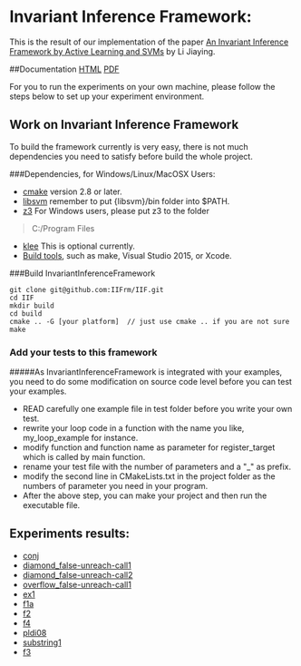 # Invariant Inference Framework:

This is the result of our implementation of the paper [An Invariant Inference Framework by
Active Learning and SVMs](http://iifrm.github.io/PDF/AnInvariantInferenceFrameworkbyActiveLearningandSVMs.pdf) by Li Jiaying.

##Documentation
[HTML](http://iifrm.github.io/doc/html/index.html)
[PDF](http://iifrm.github.io/doc/latex/refman.pdf)


For you to run the experiments on your own machine, please follow the steps below to set up your experiment environment.

## Work on Invariant Inference Framework
To build the framework currently is very easy,
there is not much dependencies you need to satisfy before build the whole project.

###Dependencies, for Windows/Linux/MacOSX Users:
* [cmake](https://cmake.org/) version 2.8 or later.
* [libsvm](https://www.csie.ntu.edu.tw/~cjlin/libsvm/) remember to put {libsvm}/bin folder into $PATH.
* [z3](https://github.com/Z3Prover/z3) For Windows users, please put z3 to the folder
> C:/Program Files
* [klee](https://klee.github.io/) This is optional currently.
* [Build tools](), such as make, Visual Studio 2015, or Xcode.


###Build InvariantInferenceFramework
```
git clone git@github.com:IIFrm/IIF.git
cd IIF
mkdir build
cd build
cmake .. -G [your platform]  // just use cmake .. if you are not sure
make
```



### Add your tests to this framework
#####As InvariantInferenceFramework is integrated with your examples, you need to do some modification on source code level before you can test your examples.
* READ carefully one example file in test folder before you write your own test.
* rewrite your loop code in a function with the name you like, my\_loop\_example for instance.
* modify function and function name as parameter for register\_target which is called by main function.
* rename your test file with the number of parameters and a "\_" as prefix. 
* modify the second line in CMakeLists.txt in the project folder as the numbers of parameter you need in your program.
* After the above step, you can make your project and then run the executable file.


<!--#Optional dependencies:

#* [libdwarf](http://pkgs.fedoraproject.org/repo/pkgs/libdwarf/) for C programs

#	**NOTE**: If you have difficulty in installing libdwarf, the following page may help you. 
#	[building hhvm dependencies]
#	(https://community.webfaction.com/questions/18567/building-hhvm-dependencies-libdwarf-not-finding-libelf)
#	```
#	wget 'http://www.prevanders.net/libdwarf-20140413.tar.gz'
#	tar -xzf libdwarf-20140413.tar.gz
#	cd dwarf-20140413/libdwarf
#	export CPPFLAGS="-I$HOME/include $CPPFLAGS"
#	export LDFLAGS="-L$HOME/lib $LDFLAGS"
#	./configure --prefix=$HOME
#	make
#	cp ./dwarf.h $HOME/include
#	cp ./libdwarf.h $HOME/include
#	cp ./libdwarf.a $HOME/lib
#	```
-->

## Experiments results:
* [conj](http://iifrm.github.io/results/conj.html)
* [diamond_false-unreach-call1](http://iifrm.github.io/results/diamond_false-unreach-call1.html)
* [diamond_false-unreach-call2](http://iifrm.github.io/results/diamond_false-unreach-call2.html)
* [overflow_false-unreach-call1](http://iifrm.github.io/results/overflow_false-unreach-call1.html)
* [ex1](http://iifrm.github.io/results/ex1.html)
* [f1a](http://iifrm.github.io/results/f1a.html)
* [f2](http://iifrm.github.io/results/f2.html)
* [f4](http://iifrm.github.io/results/f4.html)
* [pldi08](http://iifrm.github.io/results/pldi08.html)
* [substring1](http://iifrm.github.io/results/substring1.html)
* [f3](http://iifrm.github.io/results/f3.html)